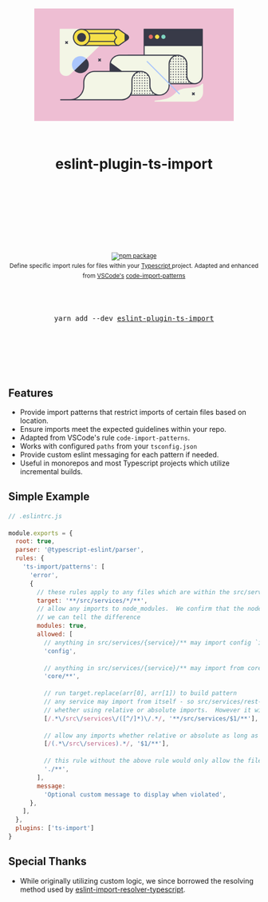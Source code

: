 <div align="center">
  <h1>
    <br/>
    <br/>
    <p align="center">
      <img src="docs/img/style.png" width="400" title="eslint-plugin-ts-import">
    </p>
    <br />
    eslint-plugin-ts-import
    <br />
    <br />
    <br />
    <br />
  </h1>
  <sup>
    <br />
    <br />
    <a href="https://www.npmjs.com/package/eslint-plugin-ts-import">
       <img src="https://img.shields.io/npm/v/eslint-plugin-ts-import.svg" alt="npm package" />
    </a>
    <!-- TODO
     <a href="https://www.npmjs.com/package/eslint-plugin-ts-import">
      <img src="https://img.shields.io/npm/dm/eslint-plugin-ts-import.svg" alt="npm downloads" />
    </a>
    -->
    <!-- TODO
    <a href="http://bradennapier.github.io/eslint-plugin-ts-import">
      <img src="https://img.shields.io/badge/demos-🚀-yellow.svg" alt="demos" />
    </a>
    -->
    <br />
    Define specific import rules for files within your <a href="https://www.typescriptlang.org/index.html"> Typescript </a> project.  Adapted and enhanced from <a href="https://github.com/microsoft/vscode">VSCode's</a> <a href="https://github.com/microsoft/vscode/blob/master/build/lib/eslint/code-import-patterns.ts">code-import-patterns</a>
  </sup>
  <br />
  <br />
  <br />
  <br />
  <pre>yarn add --dev <a href="https://www.npmjs.com/package/eslint-plugin-ts-import">eslint-plugin-ts-import</a></pre>
  <br />
  <br />
  <br />
  <br />
  <br />
</div>

## Features

- Provide import patterns that restrict imports of certain files based on location.
- Ensure imports meet the expected guidelines within your repo.
- Adapted from VSCode's rule `code-import-patterns`.
- Works with configured `paths` from your `tsconfig.json`
- Provide custom eslint messaging for each pattern if needed.
- Useful in monorepos and most Typescript projects which utilize incremental builds.

## Simple Example

```javascript
// .eslintrc.js

module.exports = {
  root: true,
  parser: '@typescript-eslint/parser',
  rules: {
    'ts-import/patterns': [
      'error',
      {
        // these rules apply to any files which are within the src/services directory
        target: '**/src/services/*/**',
        // allow any imports to node_modules.  We confirm that the node_module exists in case the use of paths / absolute imports is used so that
        // we can tell the difference
        modules: true,
        allowed: [
          // anything in src/services/{service}/** may import config `import config from 'config'`
          'config',

          // anything in src/services/{service}/** may import from core `import someModule from 'core/someModule'`
          'core/**',

          // run target.replace(arr[0], arr[1]) to build pattern
          // any service may import from itself - so src/services/rest-api/** may always import from `src/services/rest-api/**`
          // whether using relative or absolute imports.  However it will not be able to import from `../api-client/**` or `services/api-client/**`
          [/.*\/src\/services\/([^/]*)\/.*/, '**/src/services/$1/**'],

          // allow any imports whether relative or absolute as long as they are not higher than /src/services
          [/(.*\/src\/services).*/, '$1/**'],

          // this rule without the above rule would only allow the files to import themselves or higher and would restrict `../`
          './**',
        ],
        message:
          'Optional custom message to display when violated',
      },
    ],
  },
  plugins: ['ts-import']
}
```

## Special Thanks

- While originally utilizing custom logic, we since borrowed the resolving method used by [eslint-import-resolver-typescript](https://github.com/alexgorbatchev/eslint-import-resolver-typescript).
